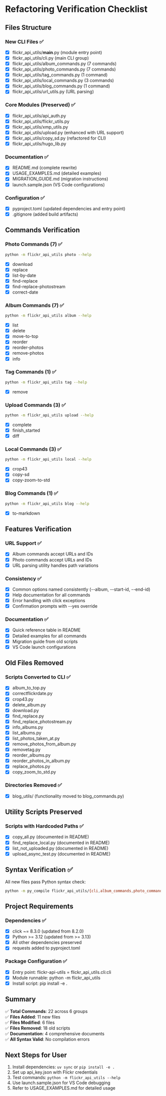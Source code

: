 # Refactoring Verification Checklist

## Files Structure

### New CLI Files ✅
- [x] flickr_api_utils/__main__.py (module entry point)
- [x] flickr_api_utils/cli.py (main CLI group)
- [x] flickr_api_utils/album_commands.py (7 commands)
- [x] flickr_api_utils/photo_commands.py (7 commands)
- [x] flickr_api_utils/tag_commands.py (1 command)
- [x] flickr_api_utils/local_commands.py (3 commands)
- [x] flickr_api_utils/blog_commands.py (1 command)
- [x] flickr_api_utils/url_utils.py (URL parsing)

### Core Modules (Preserved) ✅
- [x] flickr_api_utils/api_auth.py
- [x] flickr_api_utils/flickr_utils.py
- [x] flickr_api_utils/xmp_utils.py
- [x] flickr_api_utils/upload.py (enhanced with URL support)
- [x] flickr_api_utils/copy_sd.py (refactored for CLI)
- [x] flickr_api_utils/hugo_lib.py

### Documentation ✅
- [x] README.md (complete rewrite)
- [x] USAGE_EXAMPLES.md (detailed examples)
- [x] MIGRATION_GUIDE.md (migration instructions)
- [x] launch.sample.json (VS Code configurations)

### Configuration ✅
- [x] pyproject.toml (updated dependencies and entry point)
- [x] .gitignore (added build artifacts)

## Commands Verification

### Photo Commands (7) ✅
```bash
python -m flickr_api_utils photo --help
```
- [x] download
- [x] replace
- [x] list-by-date
- [x] find-replace
- [x] find-replace-photostream
- [x] correct-date

### Album Commands (7) ✅
```bash
python -m flickr_api_utils album --help
```
- [x] list
- [x] delete
- [x] move-to-top
- [x] reorder
- [x] reorder-photos
- [x] remove-photos
- [x] info

### Tag Commands (1) ✅
```bash
python -m flickr_api_utils tag --help
```
- [x] remove

### Upload Commands (3) ✅
```bash
python -m flickr_api_utils upload --help
```
- [x] complete
- [x] finish_started
- [x] diff

### Local Commands (3) ✅
```bash
python -m flickr_api_utils local --help
```
- [x] crop43
- [x] copy-sd
- [x] copy-zoom-to-std

### Blog Commands (1) ✅
```bash
python -m flickr_api_utils blog --help
```
- [x] to-markdown

## Features Verification

### URL Support ✅
- [x] Album commands accept URLs and IDs
- [x] Photo commands accept URLs and IDs
- [x] URL parsing utility handles path variations

### Consistency ✅
- [x] Common options named consistently (--album, --start-id, --end-id)
- [x] Help documentation for all commands
- [x] Error handling with click exceptions
- [x] Confirmation prompts with --yes override

### Documentation ✅
- [x] Quick reference table in README
- [x] Detailed examples for all commands
- [x] Migration guide from old scripts
- [x] VS Code launch configurations

## Old Files Removed

### Scripts Converted to CLI ✅
- [x] album_to_top.py
- [x] correctflickrdate.py
- [x] crop43.py
- [x] delete_album.py
- [x] download.py
- [x] find_replace.py
- [x] find_replace_photostream.py
- [x] info_albums.py
- [x] list_albums.py
- [x] list_photos_taken_at.py
- [x] remove_photos_from_album.py
- [x] removetag.py
- [x] reorder_albums.py
- [x] reorder_photos_in_album.py
- [x] replace_photos.py
- [x] copy_zoom_to_std.py

### Directories Removed ✅
- [x] blog_utils/ (functionality moved to blog_commands.py)

## Utility Scripts Preserved

### Scripts with Hardcoded Paths ✅
- [x] copy_all.py (documented in README)
- [x] find_replace_local.py (documented in README)
- [x] list_not_uploaded.py (documented in README)
- [x] upload_async_test.py (documented in README)

## Syntax Verification ✅

All new files pass Python syntax check:
```bash
python -m py_compile flickr_api_utils/{cli,album_commands,photo_commands,tag_commands,local_commands,blog_commands,url_utils,__main__}.py
```

## Project Requirements

### Dependencies ✅
- [x] click ~= 8.3.0 (updated from 8.2.0)
- [x] Python >= 3.12 (updated from >= 3.13)
- [x] All other dependencies preserved
- [x] requests added to pyproject.toml

### Package Configuration ✅
- [x] Entry point: flickr-api-utils = flickr_api_utils.cli:cli
- [x] Module runnable: python -m flickr_api_utils
- [x] Install script: pip install -e .

## Summary

✅ **Total Commands**: 22 across 6 groups  
✅ **Files Added**: 11 new files  
✅ **Files Modified**: 6 files  
✅ **Files Removed**: 18 old scripts  
✅ **Documentation**: 4 comprehensive documents  
✅ **All Syntax Valid**: No compilation errors  

## Next Steps for User

1. Install dependencies: `uv sync` or `pip install -e .`
2. Set up api_key.json with Flickr credentials
3. Test commands: `python -m flickr_api_utils --help`
4. Use launch.sample.json for VS Code debugging
5. Refer to USAGE_EXAMPLES.md for detailed usage
